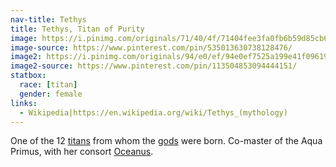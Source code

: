 ```yaml
---
nav-title: Tethys
title: Tethys, Titan of Purity
image: https://i.pinimg.com/originals/71/40/4f/71404fee3fa0fb6b59d85cb6c50b7588.jpg
image-source: https://www.pinterest.com/pin/535013630738128476/
image2: https://i.pinimg.com/originals/94/e0/ef/94e0ef7525a199e41f096199556630c0.jpg
image2-source: https://www.pinterest.com/pin/113504853094444151/
statbox:
  race: [titan]
  gender: female
links:
  - Wikipedia|https://en.wikipedia.org/wiki/Tethys_(mythology)
---
```


One of the 12 [titans](../creatures/titans) from whom the [gods](../creatures/eternals) were born. Co-master of the Aqua Primus, with her consort [Oceanus](oceanus).
